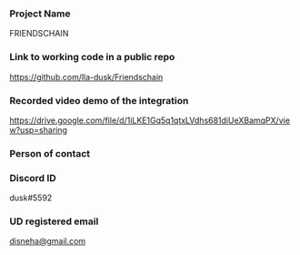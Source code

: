 ### Project Name

FRIENDSCHAIN

### Link to working code in a public repo

https://github.com/lla-dusk/Friendschain

### Recorded video demo of the integration

https://drive.google.com/file/d/1iLKE1Gq5q1qtxLVdhs681diUeXBamqPX/view?usp=sharing

### Person of contact

### Discord ID

dusk#5592

### UD registered email

disneha@gmail.com
